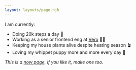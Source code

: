 ```yaml
---
layout: layouts/page.njk
---
```


I am currently:
- Doing 20k steps a day 👟
- Working as a senior frontend eng at [Vero](https://sayvero.com/) 👩‍💻
- Keeping my house plants alive despite heating season 🪴
- Loving my whippet puppy more and more every day 🐶

_This is a [now page](https://nownownow.com/about). If you like it, make one too._
